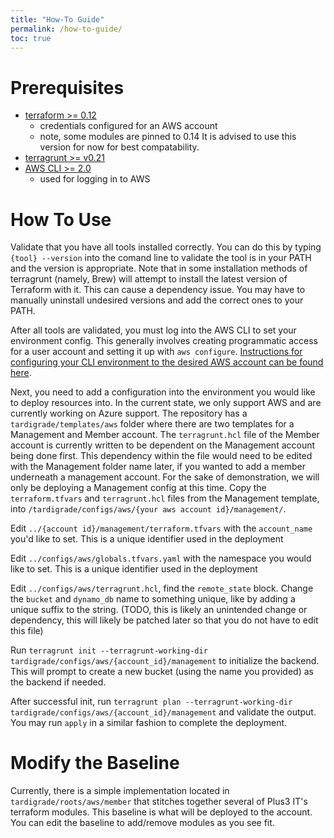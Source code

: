 ```yaml
---
title: "How-To Guide"
permalink: /how-to-guide/
toc: true
---
```


# Prerequisites
* [terraform >= 0.12](https://www.terraform.io/)
  - credentials configured for an AWS account
  - note, some modules are pinned to 0.14 It is advised to use this version for now for best compatability. 
* [terragrunt >= v0.21](https://github.com/gruntwork-io/terragrunt)
* [AWS CLI >= 2.0](https://docs.aws.amazon.com/cli/latest/userguide/install-cliv2.html)
  - used for logging in to AWS

# How To Use
Validate that you have all tools installed correctly. You can do this by typing `{tool} --version` into the comand line to validate the tool is in your PATH and the version is appropriate. Note that in some installation methods of terragrunt (namely, Brew) will attempt to install the latest version of Terraform with it. This can cause a dependency issue. You may have to manually uninstall undesired versions and add the correct ones to your PATH. 

After all tools are validated, you must log into the AWS CLI to set your environment config. This generally involves creating programmatic access for a user account and setting it up with `aws configure`. [Instructions for configuring your CLI environment to the desired AWS account can be found here](https://docs.aws.amazon.com/cli/latest/userguide/cli-configure-quickstart.html).

Next, you need to add a configuration into the environment you would like to deploy resources into. In the current state, we only support AWS and are currently working on Azure support. The repository has a `tardigrade/templates/aws` folder where there are two templates for a Management and Member account. The `terragrunt.hcl` file of the Member account is currently written to be dependent on the Management account being done first. This dependency within the file would need to be edited with the Management folder name later, if you wanted to add a member underneath a management account. For the sake of demonstration, we will only be deploying a Management config at this time. Copy the `terraform.tfvars` and `terragrunt.hcl` files from the Management template, into `/tardigrade/configs/aws/{your aws account id}/management/`. 

Edit `../{account id}/management/terraform.tfvars` with the `account_name` you'd like to set. This is a unique identifier used in the deployment

Edit `../configs/aws/globals.tfvars.yaml` with the namespace you would like to set. This is a unique identifier used in the deployment

Edit `../configs/aws/terragrunt.hcl`, find the `remote_state` block. Change the `bucket` and `dynamo_db` name to something unique, like by adding a unique suffix to the string.  (TODO, this is likely an unintended change or dependency, this will likely be patched later so that you do not have to edit this file)

Run `terragrunt init --terragrunt-working-dir tardigrade/configs/aws/{account_id}/management` to initialize the backend. This will prompt to create a new bucket (using the name you provided) as the backend if needed. 

After successful init, run `terragrunt plan --terragrunt-working-dir tardigrade/configs/aws/{account_id}/management` and validate the output. You may run `apply` in a similar fashion to complete the deployment. 


# Modify the Baseline
Currently, there is a simple implementation located in `tardigrade/roots/aws/member`
that stitches together several of Plus3 IT's terraform modules. This baseline is
what will be deployed to the account. You can edit the baseline to add/remove modules
as you see fit.
